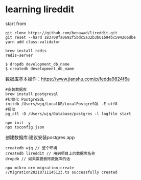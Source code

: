 # learning lireddit
start from 
```
git clone https://github.com/benawad/lireddit.git
git reset --hard 183708fa0692f5bdc5a32b3b61b94bc594206dbe
yarn add class-validator
```

```
brew install redis
redis-server
```

```
$ dropdb development_db_name
$ createdb development_db_name
```
数据库基本操作：https://www.jianshu.com/p/fedda9824f6a
```
#安装数据库
brew install postgresql 
#初始化 PostgreSQL
initdb /Users/wjq/LocalDB/LocalPostgreSQL -E utf8
#启动
pg_ctl -D /Users/wjq/Database/postgres -l logfile start
```


```
npm init -y
npx tsconfig.json
```

创建数据库:建议安装postgres app
```
createdb wjq // 整个环境
createdb lireddit // 用到项目上的数据库名称
dropdb // 如果需要删除数据库的话

npx mikro-orm migration:create 
//Migration20210711145123.ts successfully created
```

